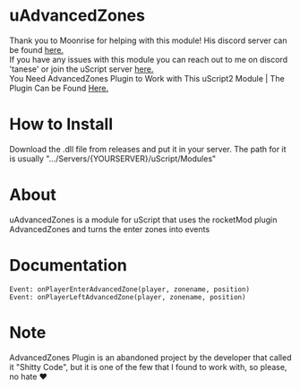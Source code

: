 # uAdvancedZones
Thank you to Moonrise for helping with this module! His discord server can be found [here.](https://discord.gg/dtU2Da8dEk)
<br>If you have any issues with this module you can reach out to me on discord 'tanese' or join the uScript server [here.](https://discord.gg/khSpxn8quP)
<br>You Need AdvancedZones Plugin to Work with This uScript2 Module | The Plugin Can be Found [Here.](https://github.com/Game4Freak/AdvancedZones)

# How to Install

Download the .dll file from releases and put it in your server. The path for it is usually ".../Servers/{YOURSERVER}/uScript/Modules"

# About

uAdvancedZones is a module for uScript that uses the rocketMod plugin AdvancedZones and turns the enter zones into events

# Documentation

```
Event: onPlayerEnterAdvancedZone(player, zonename, position)
Event: onPlayerLeftAdvancedZone(player, zonename, position)
```

# Note

AdvancedZones Plugin is an abandoned project by the developer that called it "Shitty Code", but it is one of the few that I found to work with, so please, no hate ❤

